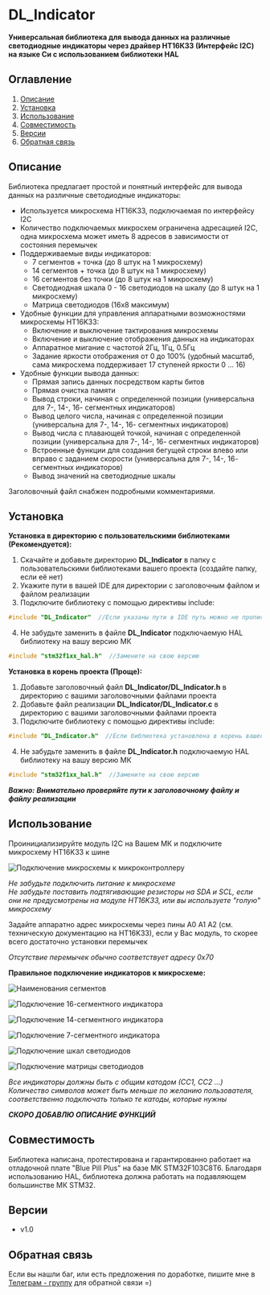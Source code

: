 # DL_Indicator
**Универсальная библиотека для вывода данных на различные светодиодные индикаторы через драйвер HT16К33 (Интерфейс I2C) на языке Си с использованием библиотеки HAL**
## Оглавление
1. [Описание](#описание)
2. [Установка](#установка)
3. [Использование](#использование)
4. [Совместимость](#совместимость)
5. [Версии](#версии)
6. [Обратная связь](#обратная-связь)
## Описание  
Библиотека предлагает простой и понятный интерфейс для вывода данных на различные светодиодные индикаторы:
- Используется микросхема HT16K33, подключаемая по интерфейсу I2C
- Количество подключаемых микросхем ограничена адресацией I2C, одна микросхема может иметь 8 адресов в зависимости от состояния перемычек
- Поддерживаемые виды индикаторов:
  * 7 сегментов + точка (до 8 штук на 1 микросхему)
  * 14 сегментов + точка (до 8 штук на 1 микросхему)
  * 16 сегментов без точки (до 8 штук на 1 микросхему)
  * Светодиодная шкала 0 - 16 светодиодов на шкалу (до 8 штук на 1 микросхему)
  * Матрица светодиодов (16х8 максимум)
- Удобные функции для управления аппаратными возможностями микросхемы HT16K33:
  * Включение и выключение тактирования микросхемы
  * Включение и выключение отображения данных на индикаторах
  * Аппаратное мигание с частотой 2Гц, 1Гц, 0.5Гц
  * Задание яркости отображения от 0 до 100% (удобный масштаб, сама микросхема поддерживает 17 ступеней яркости 0 ... 16)
- Удобные функции вывода данных:
  * Прямая запись данных посредством карты битов
  * Прямая очистка памяти
  * Вывод строки, начиная с определенной позиции (универсальна для 7-, 14-, 16- сегментных индикаторов)
  * Вывод целого числа, начиная с определенной позиции (универсальна для 7-, 14-, 16- сегментных индикаторов)
  * Вывод числа с плавающей точкой, начиная с определенной позиции (универсальна для 7-, 14-, 16- сегментных индикаторов)
  * Встроенные функции для создания бегущей строки влево или вправо с заданием скорости (универсальна для 7-, 14-, 16- сегментных индикаторов)
  * Вывод значений на светодиодные шкалы

Заголовочный файл снабжен подробными комментариями.

## Установка
**Установка в директорию с пользовательскими библиотеками (Рекомендуется):**
 1. Скачайте и добавьте директорию **DL_Indicator** в папку с пользовательскими библиотеками вашего проекта (создайте папку, если её нет)
 2. Укажите пути в вашей IDE для директории с заголовочным файлом и файлом реализации
 3. Подключите библиотеку с помощью директивы include:
   ```c
   #include "DL_Indicator"  //Если указаны пути в IDE путь можно не прописывать
   ```
 4. Не забудьте заменить в файле **DL_Indicator** подключаемую HAL библиотеку на вашу версию МК
   ```c
   #include "stm32f1xx_hal.h"  //Замените на свою версию
   ```
**Установка в корень проекта (Проще):**
  1. Добавьте заголовочный файл **DL_Indicator/DL_Indicator.h** в директорию с вашими заголовочными файлами проекта
  2. Добавьте файл реализации **DL_Indicator/DL_Indicator.c** в директорию с вашими заголовочными файлами проекта
  3. Подключите библиотеку с помощью директивы include:
   ```c
   #include "DL_Indicator.h"  //Если библиотека установлена в корень вашего проекта
   ```
  4. Не забудьте заменить в файле **DL_Indicator.h** подключаемую HAL библиотеку на вашу версию МК
   ```c
   #include "stm32f1xx_hal.h"  //Замените на свою версию
   ```
***Важно:***
***Внимательно проверяйте пути к заголовочному файлу и файлу реализации***
## Использование
Проинициализируйте модуль I2C на Вашем МК и подключите микросхему HT16K33 к шине  

![Подключение микросхемы к микроконтроллеру](/images/Connects_MCU_HT16K33.png)  

*Не забудьте подключить питание к микросхеме*  
*Не забудьте поставить подтягивающие резисторы на SDA и SCL, если они не предусмотрены на модуле HT16K33, или вы используете "голую" микросхему*  

Задайте аппаратно адрес микросхемы через пины A0 A1 A2 (см. техническую документацию на HT16K33), если у Вас модуль, то скорее всего достаточно установки перемычек  

*Отсутствие перемычек обычно соответствует адресу 0х70*  

**Правильное подключение индикаторов к микросхеме:**

![Наименования сегментов](/images/Segment-Labels.png)  

![Подключение 16-сегментного индикатора](/images/16_connects.png)  

![Подключение 14-сегментного индикатора](/images/14_connects.png)  

![Подключение 7-сегментного индикатора](/images/7_connects.png)  

![Подключение шкал светодиодов](/images/Bars_connects.png)  

![Подключение матрицы светодиодов](/images/Matrix_connects.png)  

*Все индикаторы должны быть с общим катодом (СС1, СС2 ...)*  
*Количество символов может быть меньше по желанию пользователя, соответственно подключать только те катоды, которые нужны*  

***СКОРО ДОБАВЛЮ ОПИСАНИЕ ФУНКЦИЙ***

## Совместимость
Библиотека написана, протестирована и гарантированно работает на отладочной плате "Blue Pill Plus" на базе МК STM32F103C8T6.
Благодаря использованию HAL, библиотека должна работать на подавляющем большинстве МК STM32.
## Версии
- v1.0

## Обратная связь
Если вы нашли баг, или есть предложения по доработке, пишите мне в [Телеграм - группу](https://t.me/DLeeFB) для обратной связи =)
